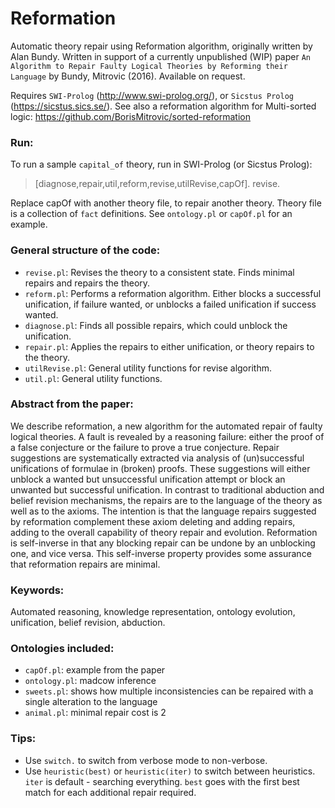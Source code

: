 # Reformation
Automatic theory repair using Reformation algorithm, originally written by Alan Bundy. Written in support of a currently unpublished (WIP) paper `An Algorithm to Repair Faulty Logical Theories by Reforming their Language` by Bundy, Mitrovic (2016). Available on request.

Requires `SWI-Prolog` (http://www.swi-prolog.org/), or `Sicstus Prolog` (https://sicstus.sics.se/).  See also a reformation algorithm for Multi-sorted logic: https://github.com/BorisMitrovic/sorted-reformation

### Run:
To run a sample `capital_of` theory, run in SWI-Prolog (or Sicstus Prolog): 
  > [diagnose,repair,util,reform,revise,utilRevise,capOf]. revise.
  
Replace capOf with another theory file, to repair another theory. Theory file is a collection of `fact` definitions. See `ontology.pl` or `capOf.pl` for an example.

### General structure of the code:
 - `revise.pl`: Revises the theory to a consistent state. Finds minimal repairs and repairs the theory.
 - `reform.pl`: Performs a reformation algorithm. Either blocks a successful unification, if failure wanted, or unblocks a failed unification if success wanted.
 - `diagnose.pl`: Finds all possible repairs, which could unblock the unification.
 - `repair.pl`: Applies the repairs to either unification, or theory repairs to the theory.
 - `utilRevise.pl`: General utility functions for revise algorithm.
 - `util.pl`: General utility functions.

### Abstract from the paper:
  We describe reformation, a new algorithm for the automated repair of faulty logical theories. A fault is revealed by a reasoning failure: either the proof of a false conjecture or the failure to prove a true conjecture. Repair suggestions are systematically extracted via analysis of (un)successful unifications of formulae in (broken) proofs. These suggestions will either unblock a wanted but unsuccessful unification attempt or block an unwanted but successful unification. In contrast to traditional abduction and belief revision mechanisms, the repairs are to the language of the theory as well as to the axioms. The intention is that the language repairs suggested by reformation complement these axiom deleting and adding repairs, adding to the overall capability of theory repair and evolution. Reformation is self-inverse in that any blocking repair can be undone by an unblocking one, and vice versa. This self-inverse property provides some assurance that reformation repairs are minimal.

### Keywords:
  Automated reasoning, knowledge representation, ontology evolution, unification, belief revision, abduction.

### Ontologies included:
 - `capOf.pl`: example from the paper
 - `ontology.pl`: madcow inference
 - `sweets.pl`: shows how multiple inconsistencies can be repaired with a single alteration to the language
 - `animal.pl`: minimal repair cost is 2

### Tips:
 - Use `switch.` to switch from verbose mode to non-verbose.
 - Use `heuristic(best)` or `heuristic(iter)` to switch between heuristics. `iter` is default - searching everything. `best` goes with the first best match for each additional repair required.
